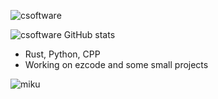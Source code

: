 ![csoftware](https://github.com/csoftware-arigpt/csoftware-arigpt/assets/130468357/1ed4022f-d8ee-40e6-88e1-c46d7dd6b8ec)

![csoftware GitHub stats](https://github-readme-stats.vercel.app/api?username=csoftware&show_icons=true&theme=merko)

- Rust, Python, CPP
- Working on ezcode and some small projects

![miku](https://github.com/csoftware-arigpt/csoftware-arigpt/assets/130468357/c76eb685-0c34-4723-a57b-e43260ec0b0d)
